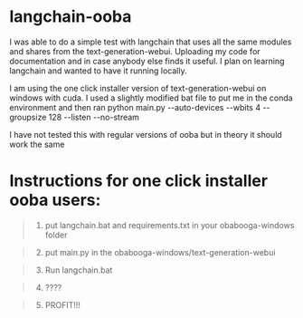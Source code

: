 # langchain-ooba
I was able to do a simple test with langchain that uses all the same modules and shares from the text-generation-webui. Uploading my code for documentation and in case anybody else finds it useful. I plan on learning langchain and wanted to have it running locally.

I am using the one click installer version of text-generation-webui on windows with cuda. I used a slightly modified bat file to put me in the conda environment and then ran python main.py --auto-devices --wbits 4 --groupsize 128 --listen --no-stream

I have not tested this with regular versions of ooba but in theory it should work the same

# Instructions for one click installer ooba users: 
>1. put langchain.bat and requirements.txt in your obabooga-windows folder

>2. put main.py in the obabooga-windows/text-generation-webui

>3. Run langchain.bat

>4. ????

>5. PROFIT!!!
